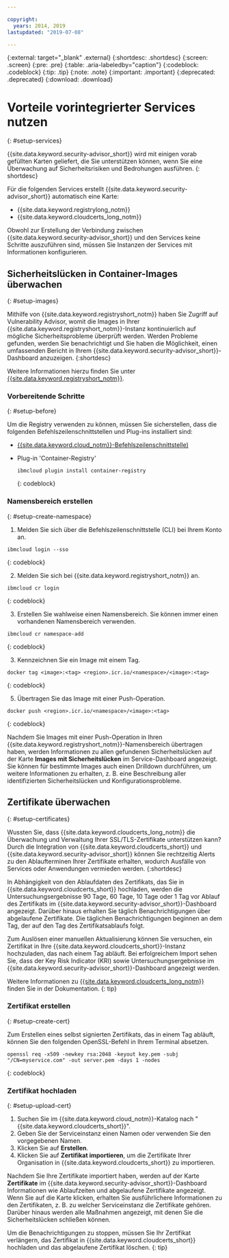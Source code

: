 ```yaml
---

copyright:
  years: 2014, 2019
lastupdated: "2019-07-08"

---
```


{:external: target="_blank" .external}
{:shortdesc: .shortdesc}
{:screen: .screen}
{:pre: .pre}
{:table: .aria-labeledby="caption"}
{:codeblock: .codeblock}
{:tip: .tip}
{:note: .note}
{:important: .important}
{:deprecated: .deprecated}
{:download: .download}

# Vorteile vorintegrierter Services nutzen
{: #setup-services}

{{site.data.keyword.security-advisor_short}} wird mit einigen vorab gefüllten Karten geliefert, die Sie unterstützen können, wenn Sie eine Überwachung auf Sicherheitsrisiken und Bedrohungen ausführen.
{: shortdesc}

Für die folgenden Services erstellt {{site.data.keyword.security-advisor_short}} automatisch eine Karte:

* {{site.data.keyword.registrylong_notm}}
* {{site.data.keyword.cloudcerts_long_notm}}

Obwohl zur Erstellung der Verbindung zwischen {{site.data.keyword.security-advisor_short}} und den Services keine Schritte auszuführen sind, müssen Sie Instanzen der Services mit Informationen konfigurieren.


## Sicherheitslücken in Container-Images überwachen
{: #setup-images}

Mithilfe von {{site.data.keyword.registryshort_notm}} haben Sie Zugriff auf Vulnerability Advisor, womit die Images in Ihrer {{site.data.keyword.registryshort_notm}}-Instanz kontinuierlich auf mögliche Sicherheitsprobleme überprüft werden. Werden Probleme gefunden, werden Sie benachrichtigt und Sie haben die Möglichkeit, einen umfassenden Bericht in Ihrem {{site.data.keyword.security-advisor_short}}-Dashboard anzuzeigen.
{:shortdesc}

Weitere Informationen hierzu finden Sie unter [{{site.data.keyword.registryshort_notm}}](/docs/services/Registry?topic=registry-getting-started).


### Vorbereitende Schritte
{: #setup-before}

Um die Registry verwenden zu können, müssen Sie sicherstellen, dass die folgenden Befehlszeilenschnittstellen und Plug-ins installiert sind:
* [{{site.data.keyword.cloud_notm}}-Befehlszeilenschnittstelle)](/docs/cli/reference/ibmcloud?topic=cloud-cli-install-ibmcloud-cli)
* Plug-in 'Container-Registry'

  ```
  ibmcloud plugin install container-registry
  ```
  {: codeblock}


### Namensbereich erstellen
{: #setup-create-namespace}

1. Melden Sie sich über die Befehlszeilenschnittstelle (CLI) bei Ihrem Konto an.

  ```
  ibmcloud login --sso
  ```
  {: codeblock}

2. Melden Sie sich bei {{site.data.keyword.registryshort_notm}} an.

  ```
  ibmcloud cr login
  ```
  {: codeblock}

3. Erstellen Sie wahlweise einen Namensbereich. Sie können immer einen vorhandenen Namensbereich verwenden.

  ```
  ibmcloud cr namespace-add
  ```
  {: codeblock}

3. Kennzeichnen Sie ein Image mit einem Tag.

  ```
  docker tag <image>:<tag> <region>.icr.io/<namespace>/<image>:<tag>
  ```
  {: codeblock}

5. Übertragen Sie das Image mit einer Push-Operation.

  ```
  docker push <region>.icr.io/<namespace>/<image>:<tag>
  ```
  {: codeblock}


Nachdem Sie Images mit einer Push-Operation in Ihren {{site.data.keyword.registryshort_notm}}-Namensbereich übertragen haben, werden Informationen zu allen gefundenen Sicherheitslücken auf der Karte **Images mit Sicherheitslücken** im Service-Dashboard angezeigt. Sie können für bestimmte Images auch einen Drilldown durchführen, um weitere Informationen zu erhalten, z. B. eine Beschreibung aller identifizierten Sicherheitslücken und Konfigurationsprobleme.


## Zertifikate überwachen
{: #setup-certificates}

Wussten Sie, dass {{site.data.keyword.cloudcerts_long_notm}} die Überwachung und Verwaltung Ihrer SSL/TLS-Zertifikate unterstützen kann? Durch die Integration von {{site.data.keyword.cloudcerts_short}} und {{site.data.keyword.security-advisor_short}} können Sie rechtzeitig Alerts zu den Ablaufterminen Ihrer Zertifikate erhalten, wodurch Ausfälle von Services oder Anwendungen vermieden werden.
{:shortdesc}

In Abhängigkeit von den Ablaufdaten des Zertifikats, das Sie in {{site.data.keyword.cloudcerts_short}} hochladen, werden die Untersuchungsergebnisse 90 Tage, 60 Tage, 10 Tage oder 1 Tag vor Ablauf des Zertifikats im {{site.data.keyword.security-advisor_short}}-Dashboard angezeigt. Darüber hinaus erhalten Sie täglich Benachrichtigungen über abgelaufene Zertifikate. Die täglichen Benachrichtigungen beginnen an dem Tag, der auf den Tag des Zertifikatsablaufs folgt.

Zum Auslösen einer manuellen Aktualisierung können Sie versuchen, ein Zertifikat in Ihre {{site.data.keyword.cloudcerts_short}}-Instanz hochzuladen, das nach einem Tag abläuft. Bei erfolgreichem Import sehen Sie, dass der Key Risk Indicator (KRI) sowie Untersuchungsergebnisse im {{site.data.keyword.security-advisor_short}}-Dashboard angezeigt werden.

Weitere Informationen zu [{{site.data.keyword.cloudcerts_long_notm}}](/docs/services/certificate-manager?topic=certificate-manager-getting-started) finden Sie in der Dokumentation.
{: tip}

### Zertifikat erstellen
{: #setup-create-cert}

Zum Erstellen eines selbst signierten Zertifikats, das in einem Tag abläuft, können Sie den folgenden OpenSSL-Befehl in Ihrem Terminal absetzen.

```
openssl req -x509 -newkey rsa:2048 -keyout key.pem -subj "/CN=myservice.com" -out server.pem -days 1 -nodes
```
{: codeblock}


### Zertifikat hochladen
{: #setup-upload-cert}

1. Suchen Sie im {{site.data.keyword.cloud_notm}}-Katalog nach "{{site.data.keyword.cloudcerts_short}}".
2. Geben Sie der Serviceinstanz einen Namen oder verwenden Sie den vorgegebenen Namen.
3. Klicken Sie auf **Erstellen**.
4. Klicken Sie auf **Zertifikat importieren**, um die Zertifikate Ihrer Organisation in {{site.data.keyword.cloudcerts_short}} zu importieren.

Nachdem Sie Ihre Zertifikate importiert haben, werden auf der Karte **Zertifikate** im {{site.data.keyword.security-advisor_short}}-Dashboard Informationen wie Ablaufzeiten und abgelaufene Zertifikate angezeigt. Wenn Sie auf die Karte klicken, erhalten Sie ausführlichere Informationen zu den Zertifikaten, z. B. zu welcher Serviceinstanz die Zertifikate gehören. Darüber hinaus werden alle Maßnahmen angezeigt, mit denen Sie die Sicherheitslücken schließen können.

Um die Benachrichtigungen zu stoppen, müssen Sie Ihr Zertifikat verlängern, das Zertifikat in {{site.data.keyword.cloudcerts_short}} hochladen und das abgelaufene Zertifikat löschen.
{: tip}
